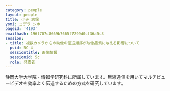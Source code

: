 ```yaml
---
category: people
layout: people
title: 小寺 志保
yomi: コデラ シホ
pageid: '4193'
emailhash: 196f707d8669b7665f7299d0cf36a5c3
session:
- title: 複数カメラからの映像の伝送順序が映像品質に与える影響について
  psid: 5C-4
  sessiontitle: 画像情報
  sessionid: 5c
  role: 発表者
---
```

静岡大学大学院・情報学研究科に所属しています。無線通信を用いてマルチビュービデオを効率よく伝送するための方式を研究しています。
